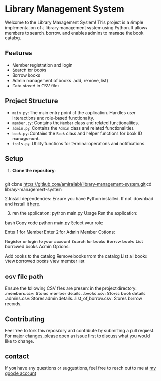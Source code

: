 # Library Management System

Welcome to the Library Management System! This project is a simple implementation of a library management system using Python. It allows members to search, borrow, and enables admins to manage the book catalog.

## Features

- Member registration and login
- Search for books
- Borrow books
- Admin management of books (add, remove, list)
- Data stored in CSV files

## Project Structure

- `main.py`: The main entry point of the application. Handles user interactions and role-based functionality.
- `member.py`: Contains the `Member` class and related functionalities.
- `admin.py`: Contains the `Admin` class and related functionalities.
- `book.py`: Contains the `Book` class and helper functions for book ID management.
- `tools.py`: Utility functions for terminal operations and notifications.

## Setup

1. **Clone the repository**:
   ```bash
git clone https://github.com/amiraliabl/library-management-system.git
cd library-management-system

2.Install dependencies:
Ensure you have Python installed. If not, download and install it [here](https://www.python.org/downloads/).

3. run the application:
     python main.py
Usage
Run the application:

bash
Copy code
python main.py
Select your role:

Enter 1 for Member
Enter 2 for Admin
Member Options:

Register or login to your account
Search for books
Borrow books
List borrowed books
Admin Options:

Add books to the catalog
Remove books from the catalog
List all books
View borrowed books
View member list


      
## csv file path
Ensure the following CSV files are present in the project directory:
.members.csv: Stores member details.
.books.csv: Stores book details.
.admins.csv: Stores admin details.
.list_of_borrow.csv: Stores borrow records.
    
     
 ## Contributing
 Feel free to fork this repository and contribute by submitting a pull request. For major changes, please open an issue first to discuss what you would like to change.

 ## contact
 If you have any questions or suggestions, feel free to reach out to me at [my google account](amiraliabolhassani@gmail.com)

     

